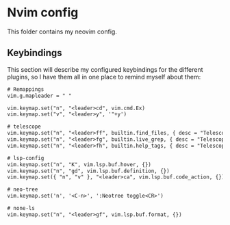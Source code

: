 # Nvim config

This folder contains my neovim config.

## Keybindings

This section will describe my configured keybindings for the different plugins, so I have them all in one place to remind myself about them:

```txt
# Remappings
vim.g.mapleader = " "

vim.keymap.set("n", "<leader>cd", vim.cmd.Ex)
vim.keymap.set("v", "<leader>y", '"+y')

# telescope
vim.keymap.set("n", "<leader>ff", builtin.find_files, { desc = "Telescope find files" })
vim.keymap.set("n", "<leader>fg", builtin.live_grep, { desc = "Telescope live grep" })
vim.keymap.set("n", "<leader>fh", builtin.help_tags, { desc = "Telescope help tags" })

# lsp-config
vim.keymap.set("n", "K", vim.lsp.buf.hover, {})
vim.keymap.set("n", "gd", vim.lsp.buf.definition, {})
vim.keymap.set({ "n", "v" }, "<leader>ca", vim.lsp.buf.code_action, {})

# neo-tree
vim.keymap.set('n', '<C-n>', ':Neotree toggle<CR>')

# none-ls
vim.keymap.set("n", "<leader>gf", vim.lsp.buf.format, {})
```
